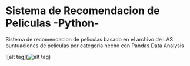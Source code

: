 # Sistema de Recomendacion de Peliculas -Python-

Sistema de recomendacion de peliculas basado en el archivo de LAS puntuaciones de peliculas por categoria hecho con Pandas Data Analysis

![alt tag](![alt tag](https://github.com/juancr5/thread-api/blob/master/Respuestas/Imagenes/punto1.1.png))
